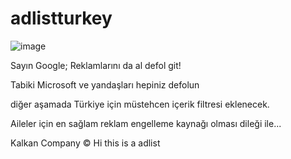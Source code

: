 # adlistturkey



![image](https://user-images.githubusercontent.com/59330779/174316295-1550835d-f615-4310-8716-d5ac84bea9e4.png)




Sayın Google; Reklamlarını da al defol git!


Tabiki Microsoft ve yandaşları hepiniz defolun



diğer aşamada Türkiye için müstehcen içerik filtresi eklenecek.


Aileler için en sağlam reklam engelleme kaynağı olması dileği ile...




Kalkan Company ©
Hi this is a adlist

